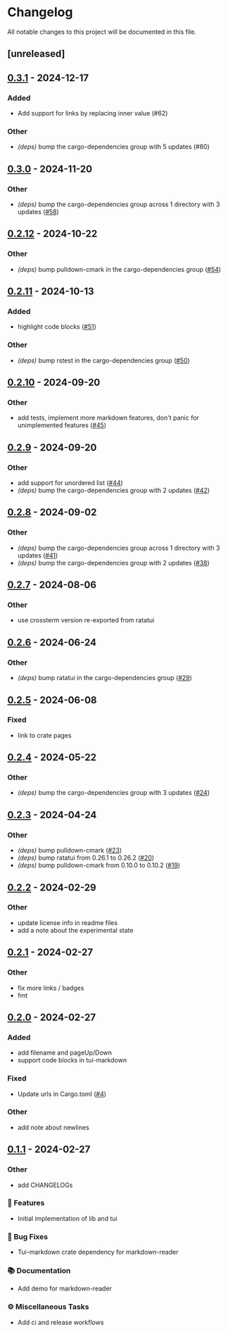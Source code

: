 # Changelog

All notable changes to this project will be documented in this file.

## [unreleased]

## [0.3.1](https://github.com/joshka/tui-markdown/compare/tui-markdown-v0.3.0...tui-markdown-v0.3.1) - 2024-12-17

### Added

- Add support for links by replacing inner value (#62)

### Other

- *(deps)* bump the cargo-dependencies group with 5 updates (#60)

## [0.3.0](https://github.com/joshka/tui-markdown/compare/tui-markdown-v0.2.12...tui-markdown-v0.3.0) - 2024-11-20

### Other

- *(deps)* bump the cargo-dependencies group across 1 directory with 3 updates ([#58](https://github.com/joshka/tui-markdown/pull/58))

## [0.2.12](https://github.com/joshka/tui-markdown/compare/tui-markdown-v0.2.11...tui-markdown-v0.2.12) - 2024-10-22

### Other

- *(deps)* bump pulldown-cmark in the cargo-dependencies group ([#54](https://github.com/joshka/tui-markdown/pull/54))

## [0.2.11](https://github.com/joshka/tui-markdown/compare/tui-markdown-v0.2.10...tui-markdown-v0.2.11) - 2024-10-13

### Added

- highlight code blocks ([#51](https://github.com/joshka/tui-markdown/pull/51))

### Other

- *(deps)* bump rstest in the cargo-dependencies group ([#50](https://github.com/joshka/tui-markdown/pull/50))

## [0.2.10](https://github.com/joshka/tui-markdown/compare/tui-markdown-v0.2.9...tui-markdown-v0.2.10) - 2024-09-20

### Other

- add tests, implement more markdown features, don't panic for unimplemented features ([#45](https://github.com/joshka/tui-markdown/pull/45))

## [0.2.9](https://github.com/joshka/tui-markdown/compare/tui-markdown-v0.2.8...tui-markdown-v0.2.9) - 2024-09-20

### Other

- add support for unordered list ([#44](https://github.com/joshka/tui-markdown/pull/44))
- *(deps)* bump the cargo-dependencies group with 2 updates ([#42](https://github.com/joshka/tui-markdown/pull/42))

## [0.2.8](https://github.com/joshka/tui-markdown/compare/tui-markdown-v0.2.7...tui-markdown-v0.2.8) - 2024-09-02

### Other

- *(deps)* bump the cargo-dependencies group across 1 directory with 3 updates ([#41](https://github.com/joshka/tui-markdown/pull/41))
- *(deps)* bump the cargo-dependencies group with 2 updates ([#38](https://github.com/joshka/tui-markdown/pull/38))

## [0.2.7](https://github.com/joshka/tui-markdown/compare/tui-markdown-v0.2.6...tui-markdown-v0.2.7) - 2024-08-06

### Other

- use crossterm version re-exported from ratatui

## [0.2.6](https://github.com/joshka/tui-markdown/compare/tui-markdown-v0.2.5...tui-markdown-v0.2.6) - 2024-06-24

### Other

- *(deps)* bump ratatui in the cargo-dependencies group ([#29](https://github.com/joshka/tui-markdown/pull/29))

## [0.2.5](https://github.com/joshka/tui-markdown/compare/tui-markdown-v0.2.4...tui-markdown-v0.2.5) - 2024-06-08

### Fixed

- link to crate pages

## [0.2.4](https://github.com/joshka/tui-markdown/compare/tui-markdown-v0.2.3...tui-markdown-v0.2.4) - 2024-05-22

### Other

- *(deps)* bump the cargo-dependencies group with 3 updates ([#24](https://github.com/joshka/tui-markdown/pull/24))

## [0.2.3](https://github.com/joshka/tui-markdown/compare/tui-markdown-v0.2.2...tui-markdown-v0.2.3) - 2024-04-24

### Other

- *(deps)* bump pulldown-cmark ([#23](https://github.com/joshka/tui-markdown/pull/23))
- *(deps)* bump ratatui from 0.26.1 to 0.26.2 ([#20](https://github.com/joshka/tui-markdown/pull/20))
- *(deps)* bump pulldown-cmark from 0.10.0 to 0.10.2 ([#19](https://github.com/joshka/tui-markdown/pull/19))

## [0.2.2](https://github.com/joshka/tui-markdown/compare/tui-markdown-v0.2.1...tui-markdown-v0.2.2) - 2024-02-29

### Other

- update license info in readme files
- add a note about the experimental state

## [0.2.1](https://github.com/joshka/tui-markdown/compare/tui-markdown-v0.2.0...tui-markdown-v0.2.1) - 2024-02-27

### Other

- fix more links / badges
- fmt

## [0.2.0](https://github.com/joshka/tui-markdown/compare/tui-markdown-v0.1.1...tui-markdown-v0.2.0) - 2024-02-27

### Added

- add filename and pageUp/Down
- support code blocks in tui-markdown

### Fixed

- Update urls in Cargo.toml ([#4](https://github.com/joshka/tui-markdown/pull/4))

### Other

- add note about newlines

## [0.1.1](https://github.com/joshka/tui-markdown/compare/tui-markdown-v0.1.0...tui-markdown-v0.1.1) - 2024-02-27

### Other

- add CHANGELOGs

### 🚀 Features

- Initial implementation of lib and tui

### 🐛 Bug Fixes

- Tui-markdown crate dependency for markdown-reader

### 📚 Documentation

- Add demo for markdown-reader

### ⚙️ Miscellaneous Tasks

- Add ci and release workflows

<!-- generated by git-cliff -->
